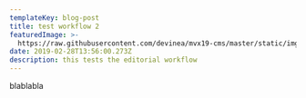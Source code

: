 ```yaml
---
templateKey: blog-post
title: test workflow 2
featuredImage: >-
  https://raw.githubusercontent.com/devinea/mvx19-cms/master/static/img/design.png
date: 2019-02-28T13:56:00.273Z
description: this tests the editorial workflow
---
```

blablabla
